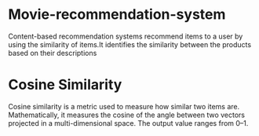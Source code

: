 # Movie-recommendation-system
Content-based recommendation systems recommend items to a user by using the similarity of 
items.It identifies the similarity between the products based on their descriptions
# Cosine Similarity
Cosine similarity is a metric used to measure how similar two items are. Mathematically, it measures 
the cosine of the angle between two vectors projected in a multi-dimensional space. The output 
value ranges from 0–1.
